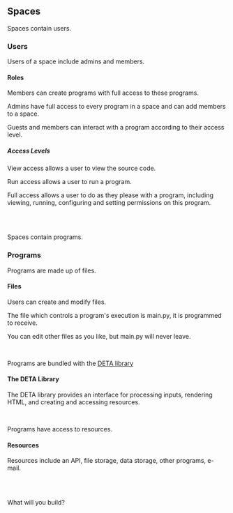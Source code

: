 ## Spaces

Spaces contain users.

### Users

Users of a space include admins and members.

#### Roles

Members can create programs with full access to these programs.

Admins have full access to every program in a space and can add members to a space.

Guests and members can interact with a program according to their access level.

##### Access Levels

View access allows a user to view the source code.

Run access allows a user to run a program.

Full access allows a user to do as they please with a program, including viewing, running, configuring and setting permissions on this program.

<br>
<br>

Spaces contain programs.

### Programs

Programs are made up of files.

#### Files

Users can create and modify files.

The file which controls a program's execution is main.py, it is programmed to receive.

You can edit other files as you like, but main.py will never leave.

<br>

Programs are bundled with the [DETA library](DETA_lib.md)

#### The DETA Library

The DETA library provides an interface for processing inputs, rendering HTML, and creating and accessing resources.

<br>

Programs have access to resources.

#### Resources

Resources include an API, file storage, data storage, other programs, e-mail.

<br>
<br>

What will you build?